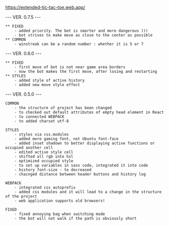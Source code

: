https://extended-tic-tac-toe.web.app/

--- VER. 0.7.5 ---

	** FIXED
		- added priority. The bot is smarter and more dangerous )))
		- bot strives to make move as close to the center as possible
	** COMMON
		- winstreak can be a random number : whether it is 5 or 7

--- VER. 0.6.0 ---

	** FIXED
		- first move of bot is not near game area borders
		- now the bot makes the first move, after losing and restarting
	** STYLES
		- added style of active history
		- added new move style effect

--- VER. 0.5.0 ---

	COMMON
		- the structure of project has been changed
		- to checked out default attributes of empty head element in React
		- to connected WEBPACK 
		- to added charset utf-8

	STYLES
		- styles via css.modules
		- added more gaming font, not Ubuntu font-face
		- added inset shadown to better displaying active functions or occupied another cell
		- edited active style cell
		- shifted all rgb into hsl
		- optimized occupied style
		- to set up variables in sass code, integrated it into code
		- history font-size - to decreased
		- chacnged distance between header buttons and history log	

	WEBPACK
		- integrated css autoprefix 
		- added css modules and it will lead to a change in the structure of the project
		- web application supports old browsers!

	FIXED
		- fixed annoying bag when switching mode
		- the bot will not walk if the path is obviously short